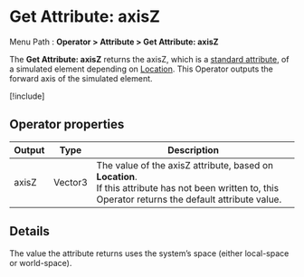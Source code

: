 # Get Attribute: axisZ

Menu Path : **Operator > Attribute > Get Attribute: axisZ**

The **Get Attribute: axisZ** returns the axisZ, which is a [standard attribute](Reference-Attributes.md), of a simulated element depending on [Location](Attributes.md#attribute-locations). This Operator outputs the forward axis of the simulated element.

[!include[](Snippets/Operator-GetAttributeOperatorSettings.md)]

## Operator properties

| **Output** | **Type** | **Description**                                              |
| ---------- | -------- | ------------------------------------------------------------ |
| axisZ      | Vector3  | The value of the axisZ attribute, based on **Location**.<br/>If this attribute has not been written to, this Operator returns the default attribute value. |

## Details

The value the attribute returns uses the system’s space (either local-space or world-space).
